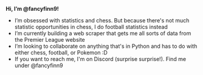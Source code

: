 **Hi, I’m @fancyfinn9!**
- I’m obsessed with statistics and chess. But because there's not much statistic opportunities in chess, I do football statistics instead
- I’m currently building a web scraper that gets me all sorts of data from the Premier League website
- I’m looking to collaborate on anything that's in Python and has to do with either chess, football, or Pokemon :D
- If you want to reach me, I'm on Discord (surprise surprise!). Find me under @fancyfinn9

<!---
fancyfinn9/fancyfinn9 is a ✨ special ✨ repository because its `README.md` (this file) appears on your GitHub profile.
You can click the Preview link to take a look at your changes.
--->
